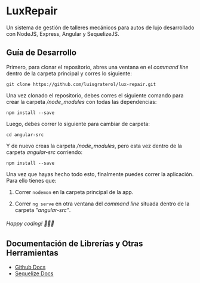 # LuxRepair
Un sistema de gestión de talleres mecánicos para autos de lujo desarrollado con NodeJS, Express, Angular y SequelizeJS.

## Guía de Desarrollo
Primero, para clonar el repositorio, abres una ventana en el *command line* dentro de la carpeta principal y corres lo siguiente:
```
git clone https://github.com/luisgraterol/lux-repair.git
```
Una vez clonado el repositorio, debes corres el siguiente comando para crear la carpeta */node_modules* con todas las dependencias:
```
npm install --save
```
Luego, debes correr lo siguiente para cambiar de carpeta:
```
cd angular-src
```
Y de nuevo creas la carpeta */node_modules*, pero esta vez dentro de la carpeta *angular-src* corriendo:
```
npm install --save
```

Una vez que hayas hecho todo esto, finalmente puedes correr la aplicación. Para ello tienes que:
1. Correr ```nodemon``` en la carpeta principal de la app.

2. Correr ```ng serve``` en otra ventana del *command line* situada dentro de la carpeta *"angular-src"*.

###### Happy coding! 👨🏽‍💻

## Documentación de Librerías y Otras Herramientas
* [Github Docs](https://guides.github.com)
* [Sequelize Docs](http://docs.sequelizejs.com)
